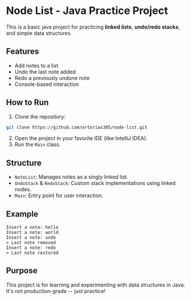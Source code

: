 # Node List - Java Practice Project

This is a basic java project for practicing **linked lists**, **undo/redo
stacks**, and simple data structures.

## Features

- Add notes to a list
- Undo the last note added
- Redo a previously undone note
- Console-based interaction

## How to Run

1. Clone the repository:
```bash
git clone https://github.com/artorias305/node-list.git
```
2. Open the project in your favorite IDE (like IntelliJ IDEA).
3. Run the `Main` class.

## Structure
- `NoteList`: Manages notes as a singly linked list.
- `UndoStack` & `RedoStack`: Custom stack implementations using linked nodes.
- `Main`: Entry point for user interaction.

## Example

```text
Insert a note: hello
Insert a note: world
Insert a note: undo
> Last note removed
Insert a note: redo
> Last note restored
```

## Purpose

This project is for learning and experimenting with data structures in Java.
It's not production-grade -- just practice!
